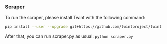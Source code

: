 ### Scraper

To run the scraper, please install Twint with the following command:

```bash
pip install --user --upgrade git+https://github.com/twintproject/twint.git@origin/master#egg=twint
```

After that, you can run scraper.py as usual: `python scraper.py`